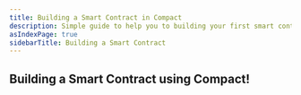 ```yaml
---
title: Building a Smart Contract in Compact
description: Simple guide to help you to building your first smart contract on Midnight, using Compact! (a Typescript-based language)
asIndexPage: true
sidebarTitle: Building a Smart Contract
---
```


## Building a Smart Contract using Compact! 